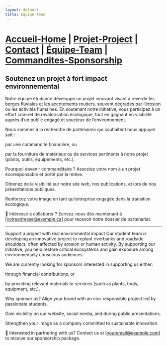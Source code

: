 ```yaml
---
layout: default
title: Équipe-Team
---
```

# [Accueil-Home](index.md)  |  [Projet-Project](projet.md)  |  [Contact](contact.md)  |  [Équipe-Team](Team.md)  |  [Commandites-Sponsorship](commandites.md)

##  Soutenez un projet à fort impact environnemental
Notre équipe étudiante développe un projet innovant visant à reverdir les berges fluviales et les accotements routiers, souvent dégradés par l’érosion ou les activités humaines. En soutenant notre initiative, vous participez à un effort concret de revalorisation écologique, tout en gagnant en visibilité auprès d’un public engagé et soucieux de l’environnement.

Nous sommes à la recherche de partenaires qui souhaitent nous appuyer soit :

par une commandite financière, ou

par la fourniture de matériaux ou de services pertinents à notre projet (plants, outils, équipements, etc.).

Pourquoi devenir commanditaire ?
Associez votre nom à un projet écoresponsable et porté par la relève.

Obtenez de la visibilité sur notre site web, nos publications, et lors de nos présentations publiques.

Renforcez votre image en tant qu’entreprise engagée dans la transition écologique.

📩 Intéressé à collaborer ?
Écrivez-nous dès maintenant à [votreadresse@exemple.ca] pour recevoir notre dossier de partenariat.

---

Support a project with real environmental impact
Our student team is developing an innovative project to replant riverbanks and roadside shoulders, often affected by erosion or human activity. By supporting our initiative, you help restore critical ecosystems and gain exposure among environmentally conscious audiences.

We are currently looking for sponsors interested in supporting us either:

through financial contributions, or

by providing relevant materials or services (such as plants, tools, equipment, etc.).

Why sponsor us?
Align your brand with an eco-responsible project led by passionate students.

Gain visibility on our website, social media, and during public presentations.

Strengthen your image as a company committed to sustainable innovation.

📩 Interested in partnering with us?
Contact us at [youremail@example.com] to receive our sponsorship package.
